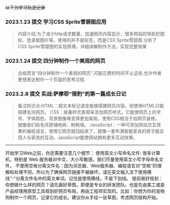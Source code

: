 ~~以下为学习轨迹记录~~
### 2023.1.23 提交 学习CSS Sprite雪碧图应用
> 内容介绍:为了减少http请求数量，加速网页内容显示，很多网站的导航栏图标、登录框图片等，使用的并不是<image>标签，而是CSS Sprite雪碧图.分析了CSS Sprite雪碧图的实现原理，详细讲解制作方法，实现完整效果

### 2023.1.24 提交 四分钟制作一个美观的网页
>总结而言"四分钟制作一个美观的网页",可能花费的时间不止这些,也许作者更想表达制作一个页面的思考过程.

### 2023.2.8 提交 实战:萨摩耶“猎豹”的第一篇成长日记
>备注知识点:HTML：超文本标记语言能够搭建网页内容。但使用HTML只能搭建毛坯网页。
CSS：层叠样式表用来添加网页样式。它能使网页上的字号、字体颜色、背景图像等变得更加美观。使用CSS相当于给网页装修。 就像我们给毛坯房铺地砖、粉刷墙。
JavaScript：一种可添加网站交互效果的编程语言。使用它网页就动起来了，就像一套布满智能家具的房子能实现人与家具的互动。JavaScript能使网站拥有更多互动效果。
***
开始学习Web之前，你还需要注意几个细节：
使用英文小写命名文件: 很多计算机，特别是 Web 服务器对中文、大小写敏感。我们尽量使用英文小写字母命名文件。
不使用空格分离文件名：因为浏览器、Web服务器、编程语言对“空格”的理解和处理不同，所以为了确保网页链接不被破坏。请在英文输入法下使用横线“-”分离文件名中的英文单词。记住是使用横线，不是下划线。
提前做好规划：你想做什么样的网页？请先画好草图。即便是专业的研发团队，也是先由美工或是产品经理用原型工具规划好网页布局，再由工程师实现的。比如：你想为你的宠物狗制作一个网页，记录它的成长。建议你从手绘一张草图，考虑网页结构开始。
